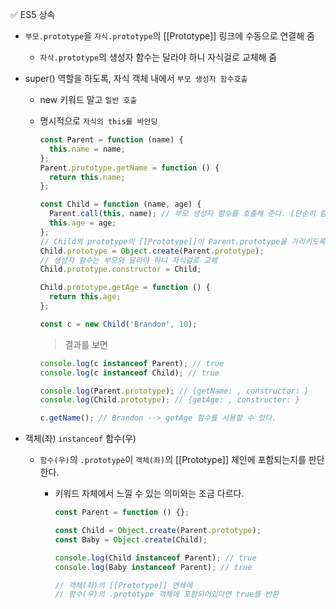 ✅ ES5 상속

- `부모.prototype`을 `자식.prototype`의 [[Prototype]] 링크에 수동으로 연결해 줌
  - `자식.prototype`의 생성자 함수는 달라야 하니 자식걸로 교체해 줌
- super() 역할을 하도록, 자식 객체 내에서 `부모 생성자 함수호출`
  - new 키워드 말고 `일반 호출`
  - 명시적으로 `자식의 this를 바인딩`

    ```javascript
    const Parent = function (name) {
      this.name = name;
    };
    Parent.prototype.getName = function () {
      return this.name;
    };

    const Child = function (name, age) {
      Parent.call(this, name); // 부모 생성자 함수를 호출해 준다. (단순히 함수 자체의 역할을 수행한다. 생성자 개념 X)
      this.age = age;
    };
    // Child의 prototype의 [[Prototype]]이 Parent.prototype을 가리키도록
    Child.prototype = Object.create(Parent.prototype);
    // 생성자 함수는 부모와 달라야 하니 자식걸로 교체
    Child.prototype.constructor = Child;

    Child.prototype.getAge = function () {
      return this.age;
    };

    const c = new Child('Brandon', 10);
    ```

    > 결과를 보면

    ```javascript
    console.log(c instanceof Parent); // true
    console.log(c instanceof Child); // true

    console.log(Parent.prototype); // {getName: , constructor: }
    console.log(Child.prototype); // {getAge: , constructor: }

    c.getName(); // Brandon --> getAge 함수를 사용할 수 있다.
    ```

- 객체(좌) `instanceof` 함수(우)

  - `함수(우)`의 `.prototype`이 `객체(좌)`의 [[Prototype]] 체인에 포함되는지를 판단한다.

    - 키워드 자체에서 느낄 수 있는 의미와는 조금 다르다.

      ```js
      const Parent = function () {};

      const Child = Object.create(Parent.prototype);
      const Baby = Object.create(Child);

      console.log(Child instanceof Parent); // true
      console.log(Baby instanceof Parent); // true

      // 객체(좌)의 [[Prototype]] 연쇄에
      // 함수(우)의 .prototype 객체에 포함되어있다면 true를 반환
      ```

